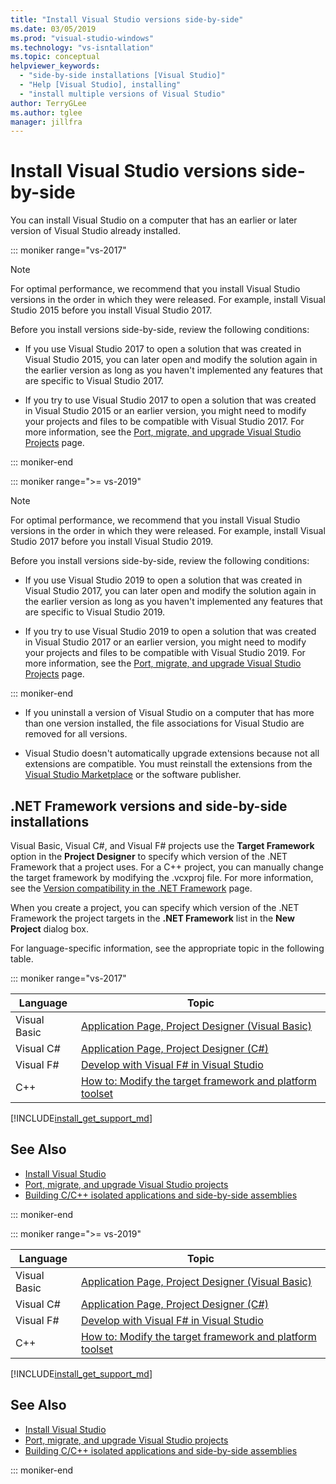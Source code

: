 ```yaml
---
title: "Install Visual Studio versions side-by-side"
ms.date: 03/05/2019
ms.prod: "visual-studio-windows"
ms.technology: "vs-isntallation"
ms.topic: conceptual
helpviewer_keywords:
  - "side-by-side installations [Visual Studio]"
  - "Help [Visual Studio], installing"
  - "install multiple versions of Visual Studio"
author: TerryGLee
ms.author: tglee
manager: jillfra
---
```

# Install Visual Studio versions side-by-side

You can install Visual Studio on a computer that has an earlier or later version of Visual Studio already installed.

::: moniker range="vs-2017"

> [!NOTE]
> For optimal performance, we recommend that you install Visual Studio versions in the order in which they were released. For example, install Visual Studio 2015 before you install Visual Studio 2017.

Before you install versions side-by-side, review the following conditions:

* If you use Visual Studio 2017 to open a solution that was created in Visual Studio 2015, you can later open and modify the solution again in the earlier version as long as you haven't implemented any features that are specific to Visual Studio 2017.

* If you try to use Visual Studio 2017 to open a solution that was created in Visual Studio 2015 or an earlier version, you might need to modify your projects and files to be compatible with Visual Studio 2017. For more information, see the [Port, migrate, and upgrade Visual Studio Projects](../porting/port-migrate-and-upgrade-visual-studio-projects.md?view=vs-2017) page.

::: moniker-end

::: moniker range=">= vs-2019"

> [!NOTE]
> For optimal performance, we recommend that you install Visual Studio versions in the order in which they were released. For example, install Visual Studio 2017 before you install Visual Studio 2019.

Before you install versions side-by-side, review the following conditions:

* If you use Visual Studio 2019 to open a solution that was created in Visual Studio 2017, you can later open and modify the solution again in the earlier version as long as you haven't implemented any features that are specific to Visual Studio 2019.

* If you try to use Visual Studio 2019 to open a solution that was created in Visual Studio 2017 or an earlier version, you might need to modify your projects and files to be compatible with Visual Studio 2019. For more information, see the [Port, migrate, and upgrade Visual Studio Projects](../porting/port-migrate-upgrade-visual-studio-projects-2019.md) page.

::: moniker-end

* If you uninstall a version of Visual Studio on a computer that has more than one version installed, the file associations for Visual Studio are removed for all versions.

* Visual Studio doesn't automatically upgrade extensions because not all extensions are compatible. You must reinstall the extensions from the [Visual Studio Marketplace](http://go.microsoft.com/fwlink/?LinkId=178891) or the software publisher.

## .NET Framework versions and side-by-side installations

Visual Basic, Visual C#, and Visual F# projects use the **Target Framework** option in the **Project Designer** to specify which version of the .NET Framework that a project uses. For a C++ project, you can manually change the target framework by modifying the .vcxproj file. For more information, see the [Version compatibility in the .NET Framework](/dotnet/framework/migration-guide/version-compatibility) page.

When you create a project, you can specify which version of the .NET Framework the project targets in the **.NET Framework** list in the **New Project** dialog box.

For language-specific information, see the appropriate topic in the following table.

::: moniker range="vs-2017"

| Language | Topic |
|--------------|-----------|
| Visual Basic | [Application Page, Project Designer (Visual Basic)](../ide/reference/application-page-project-designer-visual-basic.md?view=vs-2017) |
| Visual C# | [Application Page, Project Designer (C#)](../ide/reference/application-page-project-designer-csharp.md?view=vs-2017) |
| Visual F# | [Develop with Visual F# in Visual Studio](../ide/fsharp-visual-studio.md?view=vs-2017) |
|C++ | [How to: Modify the target framework and platform toolset](/cpp/build/how-to-modify-the-target-framework-and-platform-toolset.md?view=vs-2017) |

[!INCLUDE[install_get_support_md](includes/install_get_support_md.md)]

## See Also

* [Install Visual Studio](install-visual-studio.md?view=vs-2017)
* [Port, migrate, and upgrade Visual Studio projects](../porting/port-migrate-and-upgrade-visual-studio-projects.md?view=vs-2017)
* [Building C/C++ isolated applications and side-by-side assemblies](/cpp/build/building-c-cpp-isolated-applications-side-by-side-assembiles.md?view=vs-2017)

::: moniker-end

::: moniker range=">= vs-2019"

| Language | Topic |
|--------------|-----------|
| Visual Basic | [Application Page, Project Designer (Visual Basic)](../ide/reference/application-page-project-designer-visual-basic.md?view=vs-2019) |
| Visual C# | [Application Page, Project Designer (C#)](../ide/reference/application-page-project-designer-csharp.md?view=vs-2019) |
| Visual F# | [Develop with Visual F# in Visual Studio](../ide/fsharp-visual-studio.md?view=vs-2019) |
| C++ | [How to: Modify the target framework and platform toolset](/cpp/build/how-to-modify-the-target-framework-and-platform-toolset.md?view=vs-2019) |

[!INCLUDE[install_get_support_md](includes/install_get_support_md.md)]

## See Also

* [Install Visual Studio](install-visual-studio.md?view=vs-2019)
* [Port, migrate, and upgrade Visual Studio projects](../porting/port-migrate-upgrade-visual-studio-projects-2019.md)
* [Building C/C++ isolated applications and side-by-side assemblies](/cpp/build/building-c-cpp-isolated-applications-side-by-side-assembiles.md?view=vs-2019)

::: moniker-end
